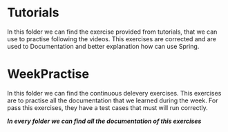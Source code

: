 # Tutorials
In this folder we can find the exercise provided from tutorials, that we can use to practise following the videos. 
This exercises are corrected and are used to Documentation and better explanation how can use Spring.

# WeekPractise 
In this folder we can find the continuous delevery exercises. This exercises are to practise all the documentation that we learned
during the week. For pass this exercises, they have a test cases that must will run correctly.

***In every folder we can find all the documentation of this exercises***
